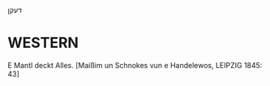דעקן

WESTERN
========

E Mantl deckt Alles.
[Maißim un Schnokes vun e Handelewos, LEIPZIG 1845: 43]